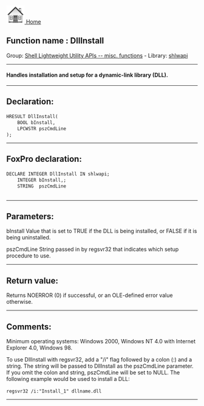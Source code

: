 [<img src="../../images/home.png"> Home ](https://github.com/VFPX/Win32API)  

## Function name : DllInstall
Group: [Shell Lightweight Utility APIs -- misc. functions](../../functions_group.md#Shell_Lightweight_Utility_APIs_--_misc._functions)  -  Library: [shlwapi](../../../libraries.md#shlwapi)  
***  


#### Handles installation and setup for a dynamic-link library (DLL). 
***  


## Declaration:
```foxpro  
HRESULT DllInstall(
	BOOL bInstall,
	LPCWSTR pszCmdLine
);  
```  
***  


## FoxPro declaration:
```foxpro  
DECLARE INTEGER DllInstall IN shlwapi;
	INTEGER bInstall,;
	STRING  pszCmdLine
  
```  
***  


## Parameters:
bInstall
Value that is set to TRUE if the DLL is being installed, or FALSE if it is being uninstalled. 

pszCmdLine
String passed in by regsvr32 that indicates which setup procedure to use.
  
***  


## Return value:
Returns NOERROR (0) if successful, or an OLE-defined error value otherwise.   
***  


## Comments:
Minimum operating systems: Windows 2000, Windows NT 4.0 with Internet Explorer 4.0, Windows 98.  
  
To use DllInstall with regsvr32, add a "/i" flag followed by a colon (:) and a string. The string will be passed to DllInstall as the pszCmdLine parameter. If you omit the colon and string, pszCmdLine will be set to NULL. The following example would be used to install a DLL:   
  
<code>regsvr32 /i:"Install_1" dllname.dll</code>  
  
  
***  

